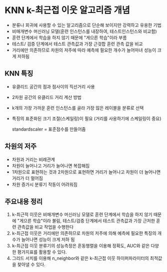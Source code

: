# KNN k-최근접 이웃 알고리즘 개념

- 분류나 회귀에 사용할 수 있는 알고리즘으로 단순해 보이지만 강력하고 유용한 기법
- 비매개변수 머신러닝 모델(훈련 인스턴스를 내장하여, 테스트인스턴스와 비교함)
- 훈련 단계에서 학습을 하지 않기 때문에 "게으른 학습"이라 부름
- 테스트/ 검증 단계에서 테스트 관측값과 가장 근겆합 훈련 관측 값을 비교
- 거리에만 의존하므로 차원의 저주에 따라 예측에 필요한 개수가 늘어마녀 성능이 크게 저하됨



## KNN 특징

- 유클리드 공간의 점과 점사이의 직선거리 사용

- 2차원 공간의 유클리드 거리 계산 방법

- k개의 가장 가까운 훈련 인스턴스를 골라 가장 많은 레이블을 분류로 선택

- 특징의 표준화된 크기 조절(스케일링)이 필요 (거리를 사옹하기에 스케일링이 중요)

  standardscaler = 표준점수를 만들어줌



## 차원의 저주

- 차원과 거리는 비례관계
- 차원이 늘어나고 거리가 늘어나면 복잡해짐
- 1차원으로 표현하는 것과 2차원으로 표현하면 거리가 늘어나고 차원이 더 늘어나면 거리가 더 멀어짐
- 차원 증가시 분류기 작동이 어려워짐

## 주요내용 정리

1. k-최근적 이웃은 비매개변수 머신러닝 모델로 훈련 단계에서 학습을 하지 않기 때문에 "게으른 학습"이라 불림, 테스트/검증 단계에서 테스트 관측값과 가장 근저한 훈련 관측값을 비교 작업을 수행한다
2. k-최근접 이웃은 거리에만 의존하므로 차원의 저주에 의해 예측에 필요한 특징의 개수가 늘어나면 성능이 크게 저하 됨
3. k-최근접 이웃 분류기의 성능측정은 혼동행렬을 이용해 정확도, AUC와 같은 다양한 평가지표를 활용할 수 있다.
4. 그리드 서치를 이용해 n_neighbor와 같은 k-최근접 이웃 하이퍼파라미터의 최적값을 찾아낼 수 있다.

